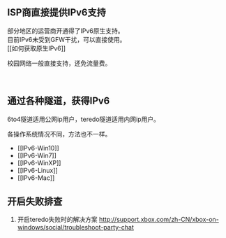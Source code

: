 
## ISP商直接提供IPv6支持  
  部分地区的运营商开通得了IPv6原生支持。  
  目前IPv6未受到GFW干扰，可以直接使用。  
  [[如何获取原生IPv6]]  

  校园网络一般直接支持，还免流量费。  
  
<br>

## 通过各种隧道，获得IPv6  
  6to4隧道适用公网ip用户，teredo隧道适用内网ip用户。

  各操作系统情况不同，方法也不一样。  

* [[IPv6-Win10]]  
* [[IPv6-Win7]]  
* [[IPv6-WinXP]]  
* [[IPv6-Linux]]  
* [[IPv6-Mac]]  


## 开启失败排查
1. 开启teredo失败时的解决方案 http://support.xbox.com/zh-CN/xbox-on-windows/social/troubleshoot-party-chat

  